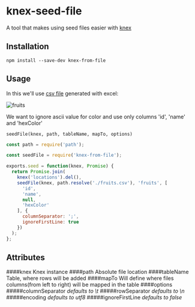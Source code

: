 # knex-seed-file
A tool that makes using seed files easier with [knex](https://github.com/tgriesser/knex)

## Installation
```
npm install --save-dev knex-from-file
```
## Usage
In this we'll use [csv file](example/fruits.csv) generated with excel:

![fruits](https://github.com/tohalla/knex-seed-file/blob/master/example/fruits-excel.png?raw=true)

We want to ignore ascii value for color and use only columns 'id', 'name' and 'hexColor'

```
seedFile(knex, path, tableName, mapTo, options)
```

```javascript
const path = require('path');

const seedFile = require('knex-from-file');

exports.seed = function(knex, Promise) {
  return Promise.join(
    knex('locations').del(),
    seedFile(knex, path.resolve('./fruits.csv'), 'fruits', [
      'id',
      'name',
      null,
      'hexColor'
    ], {
      columnSeparator: ';',
      ignoreFirstLine: true
    })
  );
};
```
## Attributes
####knex
Knex instance
####path
Absolute file location
####tableName
Table, where rows will be added
####mapTo
Will define where files columns(from left to right) will be mapped in the table
####options
#####columnSeparator
*defaults to \t*
#####rowSeparator
*defaults to \n*
#####encoding
*defaults to utf8*
#####ignoreFirstLine
*defaults to false*
